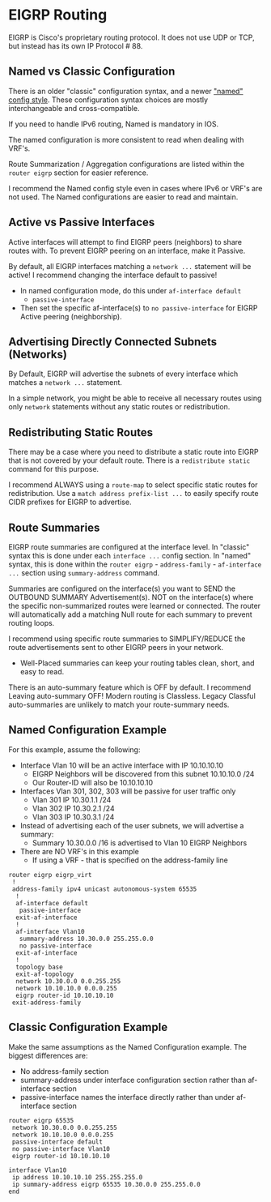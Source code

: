 # EIGRP Routing

EIGRP is Cisco's proprietary routing protocol. It does not use UDP or TCP, but instead has its own IP Protocol # 88.

## Named vs Classic Configuration

There is an older "classic" configuration syntax, and a newer ["named" config style][1]. 
These configuration syntax choices are mostly interchangeable and cross-compatible.

If you need to handle IPv6 routing, Named is mandatory in IOS.

The named configuration is more consistent to read when dealing with VRF's.

Route Summarization / Aggregation configurations are listed within the `router eigrp` section for easier reference.

I recommend the Named config style even in cases where IPv6 or VRF's are not used.
The Named configurations are easier to read and maintain.

## Active vs Passive Interfaces

Active interfaces will attempt to find EIGRP peers (neighbors) to share routes with. 
To prevent EIGRP peering on an interface, make it Passive.

By default, all EIGRP interfaces matching a `network ...` statement will be active! 
I recommend changing the interface default to passive!
* In named configuration mode, do this under `af-interface default`
  * `passive-interface`
* Then set the specific af-interface(s) to `no passive-interface` for EIGRP Active peering (neighborship).

## Advertising Directly Connected Subnets (Networks)

By Default, EIGRP will advertise the subnets of every interface which matches a `network ...` statement.

In a simple network, you might be able to receive all necessary routes using only `network` statements 
without any static routes or redistribution.

## Redistributing Static Routes

There may be a case where you need to distribute a static route into EIGRP that is not covered by your default route.
There is a `redistribute static` command for this purpose. 

I recommend ALWAYS using a `route-map` to select specific static routes for redistribution. 
Use a `match address prefix-list ...` to easily specify route CIDR prefixes for EIGRP to advertise.

## Route Summaries

EIGRP route summaries are configured at the interface level. 
In "classic" syntax this is done under each `interface ...` config section.
In "named" syntax, this is done within the `router eigrp` - `address-family` - `af-interface ...` section using `summary-address` command.

Summaries are configured on the interface(s) you want to SEND the OUTBOUND SUMMARY Advertisement(s). 
NOT on the interface(s) where the specific non-summarized routes were learned or connected.
The router will automatically add a matching Null route for each summary to prevent routing loops.

I recommend using specific route summaries to 
SIMPLIFY/REDUCE the route advertisements sent to other EIGRP peers in your network.
* Well-Placed summaries can keep your routing tables clean, short, and easy to read.

There is an auto-summary feature which is OFF by default. I recommend Leaving auto-summary OFF!
Modern routing is Classless. Legacy Classful auto-summaries are unlikely to match your route-summary needs.

## Named Configuration Example

For this example, assume the following:

* Interface Vlan 10 will be an active interface with IP 10.10.10.10
  * EIGRP Neighbors will be discovered from this subnet 10.10.10.0 /24
  * Our Router-ID will also be 10.10.10.10
* Interfaces Vlan 301, 302, 303 will be passive for user traffic only
  * Vlan 301 IP 10.30.1.1 /24
  * Vlan 302 IP 10.30.2.1 /24
  * Vlan 303 IP 10.30.3.1 /24
* Instead of advertising each of the user subnets, we will advertise a summary:
  * Summary 10.30.0.0 /16 is advertised to Vlan 10 EIGRP Neighbors
* There are NO VRF's in this example
  * If using a VRF - that is specified on the address-family line

```
router eigrp eigrp_virt
 !
 address-family ipv4 unicast autonomous-system 65535
  !
  af-interface default
   passive-interface
  exit-af-interface
  !
  af-interface Vlan10
   summary-address 10.30.0.0 255.255.0.0
   no passive-interface
  exit-af-interface
  !
  topology base
  exit-af-topology
  network 10.30.0.0 0.0.255.255
  network 10.10.10.0 0.0.0.255
  eigrp router-id 10.10.10.10
 exit-address-family
```

## Classic Configuration Example

Make the same assumptions as the Named Configuration example. 
The biggest differences are:
* No address-family section
* summary-address under interface configuration section rather than af-interface section
* passive-interface names the interface directly rather than under af-interface section

```
router eigrp 65535
 network 10.30.0.0 0.0.255.255
 network 10.10.10.0 0.0.0.255
 passive-interface default
 no passive-interface Vlan10
 eigrp router-id 10.10.10.10

interface Vlan10
 ip address 10.10.10.10 255.255.255.0
 ip summary-address eigrp 65535 10.30.0.0 255.255.0.0
end
```

[1]: https://www.cisco.com/c/en/us/support/docs/ip/enhanced-interior-gateway-routing-protocol-eigrp/200156-Configure-EIGRP-Named-Mode.html
